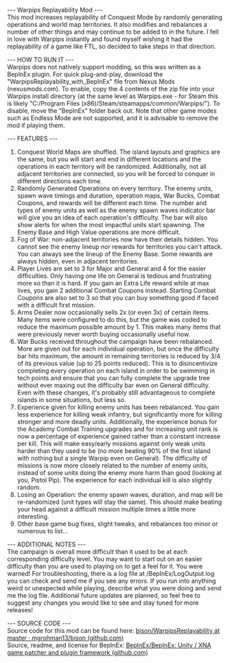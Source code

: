 --- Warpips Replayability Mod ---  
This mod increases replayability of Conquest Mode by randomly generating operations and world map territories. It also modifies and rebalances a number of other things and may continue to be added to in the future. I fell in love with Warpips instantly and found myself wishing it had the replayability of a game like FTL, so decided to take steps in that direction.

--- HOW TO RUN IT ---  
Warpips does not natively support modding, so this was written as a BepInEx plugin. For quick plug-and-play, download the "WarpipsReplayability_with_BepInEx" file from Nexus Mods (nexusmods.com). To enable, copy the 4 contents of the zip file into your Warpips install directory (at the same level as Warpips.exe - for Steam this is likely "C:/Program Files (x86)/Steam/steamapps/common/Warpips/"). To disable, move the "BepInEx" folder back out. Note that other game modes such as Endless Mode are not supported, and it is advisable to remove the mod if playing them.

--- FEATURES ---  
1) Conquest World Maps are shuffled. The island layouts and graphics are the same, but you will start and end in different locations and the operations in each territory will be randomized. Additionally, not all adjacent territories are connected, so you will be forced to conquer in different directions each time.
2) Randomly Generated Operations on every territory. The enemy units, spawn wave timings and duration, operation maps, War Bucks, Combat Coupons, and rewards will be different each time. The number and types of enemy units as well as the enemy spawn waves indicator bar will give you an idea of each operation's difficulty. The bar will also show alerts for when the most impactful units start spawning. The Enemy Base and High Value operations are more difficult.
3) Fog of War: non-adjacent territories now have their details hidden. You cannot see the enemy lineup nor rewards for territories you can't attack. You can always see the lineup of the Enemy Base. Some rewards are always hidden, even in adjacent territories.
4) Player Lives are set to 3 for Major and General and 4 for the easier difficulties. Only having one life on General is tedious and frustrating more so than it is hard. If you gain an Extra Life reward while at max lives, you gain 2 additional Combat Coupons instead. Starting Combat Coupons are also set to 3 so that you can buy something good if faced with a difficult first mission.
5) Arms Dealer now occasionally sells 2x (or even 3x) of certain items. Many items were configured to do this, but the game was coded to reduce the maximum possible amount by 1. This makes many items that were previously never worth buying occasionally useful now.
6) War Bucks received throughout the campaign have been rebalanced. More are given out for each individual operation, but once the difficulty bar hits maximum, the amount in remaining territories is reduced by 3/4 of its previous value (up to 25 points reduced). This is to disincentivize completing every operation on each island in order to be swimming in tech points and ensure that you can fully complete the upgrade tree without ever maxing out the difficulty bar even on General difficulty. Even with these changes, it's probably still advantageous to complete islands in some situations, but less so.
7) Experience given for killing enemy units has been rebalanced. You gain less experience for killing weak infantry, but significantly more for killing stronger and more deadly units. Additionally, the experience bonus for the Academy Combat Training upgrades and for increasing unit rank is now a percentage of experience gained rather than a constant increase per kill. This will make easy/early missions against only weak units harder than they used to be (no more beating 90% of the first island with nothing but a single Warpip even on General). The difficulty of missions is now more closely related to the number of enemy units, instead of some units doing the enemy more harm than good (looking at you, Pistol Pip). The experience for each individual kill is also slightly random.
8) Losing an Operation: the enemy spawn waves, duration, and map will be re-randomized (unit types will stay the same). This should make beating your head against a difficult mission multiple times a little more interesting.
9) Other base game bug fixes, slight tweaks, and rebalances too minor or numerous to list...

--- ADDITIONAL NOTES ---  
The campaign is overall more difficult than it used to be at each corresponding difficulty level. You may want to start out on an easier difficulty than you are used to playing on to get a feel for it. You were warned! For troubleshooting, there is a log file at /BepInEx/LogOutput.log you can check and send me if you see any errors. If you run into anything weird or unexpected while playing, describe what you were doing and send me the log file. Additional future updates are planned, so feel free to suggest any changes you would like to see and stay tuned for more releases!

--- SOURCE CODE ---  
Source code for this mod can be found here: [bison/WarpipsReplayability at master · mgrohman13/bison (github.com)](https://github.com/mgrohman13/bison/tree/master/WarpipsReplayability)  
Source, readme, and license for BepInEx: [BepInEx/BepInEx: Unity / XNA game patcher and plugin framework (github.com)](https://github.com/BepInEx/BepInEx)

